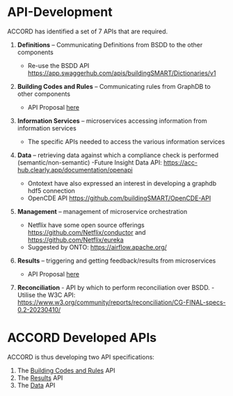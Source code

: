 # API-Development
ACCORD has identified a set of 7 APIs that are required.

1. **Definitions** – Communicating Definitions from BSDD to the other components
    - Re-use the BSDD API https://app.swaggerhub.com/apis/buildingSMART/Dictionaries/v1

2. **Building Codes and Rules** – Communicating rules from GraphDB to other components
    - API Proposal [here](https://accord-project.github.io/API-Development/buildingcodesandrules.html)

3. **Information Services** – microservices accessing information from information services
    - The specific APIs needed to access the various information services

4. **Data** – retrieving data against which a compliance check is performed (semantic/non-semantic)
    -Future Insight Data API: https://acc-hub.clearly.app/documentation/openapi
    - Ontotext have also expressed an interest in developing a graphdb hdf5 connection
    - OpenCDE API https://github.com/buildingSMART/OpenCDE-API

5. **Management** – management of microservice orchestration
    - Netflix have some open source offerings https://github.com/Netflix/conductor and https://github.com/Netflix/eureka
    - Suggested by ONTO: https://airflow.apache.org/

6. **Results** – triggering and getting feedback/results from microservices
    - API Proposal [here](https://accord-project.github.io/API-Development/results.html)

7. **Reconciliation** - API by which to perform reconciliation over BSDD.
    -Utilise the W3C API: https://www.w3.org/community/reports/reconciliation/CG-FINAL-specs-0.2-20230410/

# ACCORD Developed APIs

ACCORD is thus developing two API specifications:
1.  The [Building Codes and Rules](https://accord-project.github.io/API-Development/buildingcodesandrules.html) API 
2.  The [Results](https://accord-project.github.io/API-Development/results.html) API
3.  The [Data](https://accord-project.github.io/API-Development/data.html) API